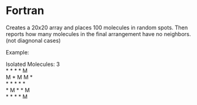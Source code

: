 # Fortran
Creates a 20x20 array and places 100 molecules in random spots.
Then reports how many molecules in the final arrangement have no neighbors. (not diagnonal cases)

Example:

Isolated Molecules: 3  <br>
       * * * * M <br>
       M * M M * <br>
       * * * * * <br>
       * M * * M <br>
       * * * * M <br>
